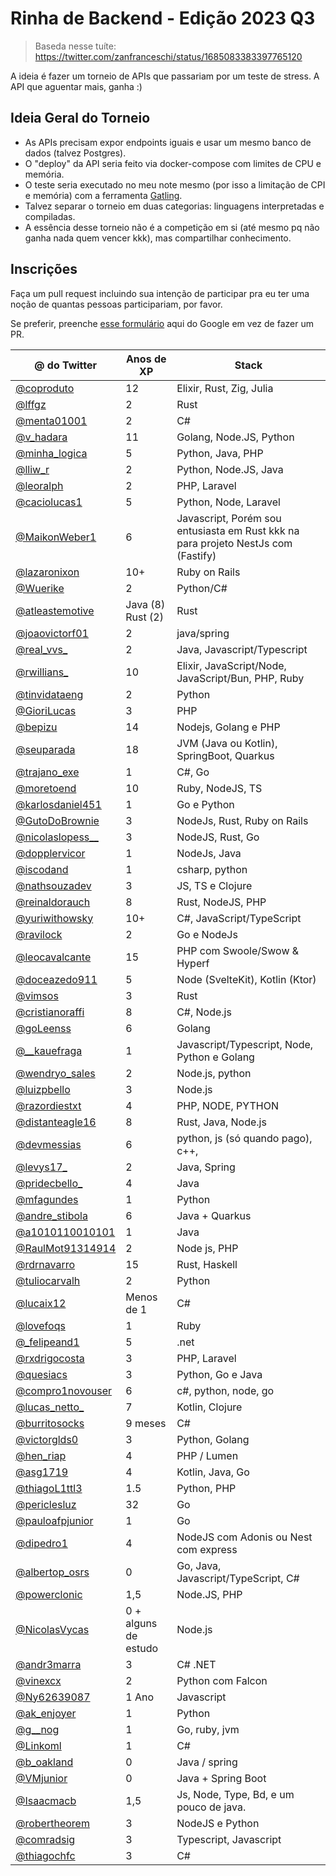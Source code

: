 # Rinha de Backend - Edição 2023 Q3

> Baseda nesse tuíte: https://twitter.com/zanfranceschi/status/1685083383397765120

A ideia é fazer um torneio de APIs que passariam por um teste de stress. A API que aguentar mais, ganha :)

## Ideia Geral do Torneio
- As APIs precisam expor endpoints iguais e usar um mesmo banco de dados (talvez Postgres).
- O "deploy" da API seria feito via docker-compose com limites de CPU e memória.
- O teste seria executado no meu note mesmo (por isso a limitação de CPI e memória) com a ferramenta [Gatling](https://gatling.io/).
- Talvez separar o torneio em duas categorias: linguagens interpretadas e compiladas.
- A essência desse torneio não é a competição em si (até mesmo pq não ganha nada quem vencer kkk), mas compartilhar conhecimento.


## Inscrições
Faça um pull request incluindo sua intenção de participar pra eu ter uma noção de quantas pessoas participariam, por favor.

Se preferir, preenche [esse formulário](https://docs.google.com/forms/d/e/1FAIpQLSevmaqfjh9r9K0f9l-MD-cNcM6Te4P4HnIvhM0-9WNxz5pwhg/viewform) aqui do Google em vez de fazer um PR.

| @ do Twitter | Anos de XP | Stack |
| --- | --- | --- |
| [@coproduto](https://twitter.com/coproduto) | 12 | Elixir, Rust, Zig, Julia |
| [@lffgz](https://twitter.com/lffgz) | 2 | Rust |
| [@menta01001](https://twitter.com/Menta01001) | 2 | C# |
| [@v_hadara](https://twitter.com/v_hadara) | 11 | Golang, Node.JS, Python |
| [@minha_logica](https://twitter.com/minha_logica) | 5 | Python, Java, PHP |
| [@lliw_r](https://twitter.com/lliw_r) | 2 | Python, Node.JS, Java |
| [@leoralph](https://twitter.com/leoralph) | 2 | PHP, Laravel |
| [@caciolucas1](https://twitter.com/caciolucas1) | 5 | Python, Node, Laravel |
| [@MaikonWeber1](https://twitter.com/MaikonWeber1) | 6 | Javascript, Porém sou entusiasta em Rust kkk na para projeto NestJs com (Fastify) |
| [@lazaronixon](https://twitter.com/lazaronixon) | 10+ | Ruby on Rails |
| [@Wuerike](https://twitter.com/Wuerike) | 2 | Python/C# |
| [@atleastemotive](https://twitter.com/atleastemotive) | Java (8) Rust (2) | Rust |
| [@joaovictorf01](https://twitter.com/joaovictorf01) | 2 | java/spring |
| [@real_vvs_](https://twitter.com/real_vvs_)	| 2	| Java, Javascript/Typescript |
| [@rwillians_](https://twitter.com/rwillians_)	| 10 | Elixir, JavaScript/Node, JavaScript/Bun, PHP, Ruby |
| [@tinvidataeng](https://twitter.com/tinvidataeng) | 2	| Python |
| [@GioriLucas](https://twitter.com/GioriLucas) | 3	| PHP |
| [@bepizu](https://twitter.com/bepizu) | 14 | Nodejs, Golang e PHP |
| [@seuparada](https://twitter.com/seuparada) | 18 | JVM (Java ou Kotlin), SpringBoot, Quarkus |
| [@trajano_exe](https://twitter.com/trajano_exe) | 1 | C#, Go |
| [@moretoend](https://twitter.com/moretoend) | 10 | Ruby, NodeJS, TS |
| [@karlosdaniel451](https://twitter.com/karlosdaniel451) | 1 | Go e Python |
| [@GutoDoBrownie](https://twitter.com/GutoDoBrownie) | 3 | NodeJs, Rust, Ruby on Rails |
| [@nicolaslopess__](https://twitter.com/nicolaslopess__) | 3 | NodeJS, Rust, Go |
| [@dopplervicor](https://twitter.com/dopplervicor) | 1 | NodeJs, Java |
| [@iscodand](https://twitter.com/iscodand) | 1 | csharp, python |
| [@nathsouzadev](https://twitter.com/nathsouzadev) | 3 | JS, TS e Clojure |
| [@reinaldorauch](https://twitter.com/reinaldorauch) | 8 | Rust, NodeJS, PHP |
| [@yuriwithowsky](https://github.com/yuriwithowsky) | 10+ | C#, JavaScript/TypeScript |
| [@ravilock](https://github.com/ravilock) | 2 | Go e NodeJs |
| [@leocavalcante](https://twitter.com/leocavalcante) | 15 | PHP com Swoole/Swow & Hyperf |
| [@doceazedo911](https://twitter.com/doceazedo911) | 5 | Node (SvelteKit), Kotlin (Ktor) |
| [@vimsos](https://twitter.com/vimsts) | 3 | Rust |
| [@cristianoraffi](https://twitter.com/cristianoraffi) | 8 | C#, Node.js | 
| [@goLeenss](https://twitter.com/goLeenss) | 6 | Golang |
| [@__kauefraga](https://twitter.com/__kauefraga) | 1 | Javascript/Typescript, Node, Python e Golang |
| [@wendryo_sales](https://twitter.com/wendryo_sales) | 2 | Node.js, python |
| [@luizpbello](https://twitter.com/luizpbello) | 3 | Node.js |
| [@razordiestxt](https://twitter.com/razordiestxt) | 4 | PHP, NODE, PYTHON |
| [@distanteagle16](https://twitter.com/distanteagle16) | 8 | Rust, Java, Node.js |
| [@devmessias](https://twitter.com/devmessias) | 6 | python, js (só quando pago), c++,  |
| [@levys17_](https://twitter.com/levys17_) | 2 | Java, Spring |
| [@pridecbello_](https://twitter.com/pridecbello_) | 4 | Java |
| [@mfagundes](https://twitter.com/mfagundes) | 1 | Python |
| [@andre_stibola](https://twitter.com/andre_stibola) | 6 | Java + Quarkus  |
| [@a1010110010101](https://twitter.com/a1010110010101) | 1 | Java |
| [@RaulMot91314914](https://twitter.com/RaulMot91314914) | 2 | Node js, PHP  |
| [@rdrnavarro](https://twitter.com/rdrnavarro) | 15 | Rust, Haskell |
| [@tuliocarvalh](https://twitter.com/tuliocarvalh) | 2 | Python | Ruby |
| [@lucaix12](https://twitter.com/lucaix12) | Menos de 1 | C# |
| [@lovefoqs](https://twitter.com/lovefoqs) | 1 | Ruby |
| [@_felipeand1](https://twitter.com/_felipeand1) | 5 | .net |
| [@rxdrigocosta](https://twitter.com/rxdrigocosta) | 3 | PHP, Laravel |
| [@quesiacs](https://twitter.com/quesiacs) | 3 | Python, Go e Java |
| [@compro1novouser](https://twitter.com/compro1novouser) | 6 | c#, python, node, go |
| [@lucas_netto_](https://twitter.com/lucas_netto_) | 7 | Kotlin, Clojure |
| [@burritosocks](https://twitter.com/burritosocks) | 9 meses | C# |
| [@victorglds0](https://twitter.com/victorglds0) | 3 | Python, Golang |
| [@hen_riap](https://twitter.com/hen_riap) | 4 | PHP / Lumen |
| [@asg1719](https://twitter.com/asg1719) | 4 | Kotlin, Java, Go |
| [@thiagoL1ttl3](https://twitter.com/thiagoL1ttl3) | 1.5 | Python, PHP  |
| [@periclesluz](https://twitter.com/periclesluz) | 32 | Go |
| [@pauloafpjunior](https://twitter.com/pauloafpjunior) | 1 | Go |
| [@dipedro1](https://twitter.com/dipedro1) | 4 | NodeJS com Adonis ou Nest com express |
| [@albertop_osrs](https://twitter.com/albertop_osrs) | 0 | Go, Java, Javascript/TypeScript, C# |
| [@powerclonic](https://twitter.com/powerclonic) | 1,5 | Node.JS, PHP |
| [@NicolasVycas](https://twitter.com/NicolasVycas) | 0 + alguns de estudo  | Node.js |
| [@andr3marra](https://twitter.com/andr3marra) | 3 | C# .NET |
| [@vinexcx](https://twitter.com/vinexcx) | 2 | Python com Falcon |
| [@Ny62639087](https://twitter.com/Ny62639087) | 1 Ano  | Javascript |
| [@ak_enjoyer](https://twitter.com/ak_enjoyer) | 1 | Python |
| [@g__nog](https://twitter.com/g__nog) | 1 | Go, ruby, jvm |
| [@Linkoml](https://twitter.com/Linkoml) | 1 | C# |
| [@b_oakland](https://twitter.com/b_oakland) | 0 | Java / spring |
| [@VMjunior](https://twitter.com/VMjunior) | 0 | Java + Spring Boot |
| [@Isaacmacb](https://twitter.com/Isaacmacb) | 1,5 | Js, Node, Type, Bd, e um pouco de java. |
| [@robertheorem](https://twitter.com/robertheorem) | 3 | NodeJS e Python |
| [@comradsig](https://twitter.com/comradsig) | 3 | Typescript, Javascript |
| [@thiagochfc](https://twitter.com/thiagochfc) | 3 | C# |